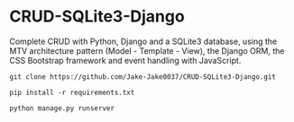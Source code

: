 # CRUD-SQLite3-Django
Complete CRUD with Python, Django and a SQLite3 database, using the MTV architecture pattern (Model - Template - View), the Django ORM, the CSS Bootstrap framework and event handling with JavaScript.


```
git clone https://github.com/Jake-Jake0037/CRUD-SQLite3-Django.git
```

```
pip install -r requirements.txt
```

```
python manage.py runserver
```
